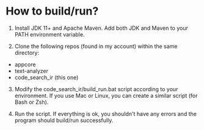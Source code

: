 # How to build/run?

1. Install JDK 11+ and Apache Maven. Add both JDK and Maven to your PATH environment variable.

2. Clone the following repos (found in my account) within the same directory:
* appcore
* text-analyzer
* code_search_ir (this one)

3. Modify the code_search_ir/build_run.bat script according to your environment. If you use Mac or Linux, you can create a similar script (for Bash or Zsh).

4. Run the script. If everything is ok, you shouldn't have any errors and the program should build/run successfully.
